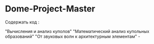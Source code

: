 # Dome-Project-Master


Содержать код : 

"Вычисления и анализ куполов"
"Математический анализ купольных образований"
"От звуковых волн к архитектурным элементам" -
